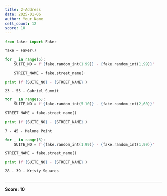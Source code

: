 ```yaml
---
title: 2-Address
date: 2025-01-06
author: Your Name
cell_count: 12
score: 10
---
```


```python
from faker import Faker
```


```python
fake = Faker()
```


```python
for _ in range(5):
    SUITE_NO = f'{fake.random_int(1,99)} - {fake.random_int(1,99)}'
```


```python
    STREET_NAME = fake.street_name()
```


```python
print (f'{SUITE_NO} - {STREET_NAME}')
```

    23 - 55 - Gabriel Summit



```python
for _ in range(5):
    SUITE_NO = f'{fake.random_int(5,10)} - {fake.random_int(2,60)}'
```


```python
STREET_NAME = fake.street_name()
```


```python
print (f'{SUITE_NO} - {STREET_NAME}')
```

    7 - 45 - Malone Point



```python
for _ in range(5):
    SUITE_NO = f'{fake.random_int(1,99)} - {fake.random_int(1,99)}'
```


```python
STREET_NAME = fake.street_name()
```


```python
print (f'{SUITE_NO} - {STREET_NAME}')
```

    28 - 39 - Kristy Squares



```python

```


---
**Score: 10**

